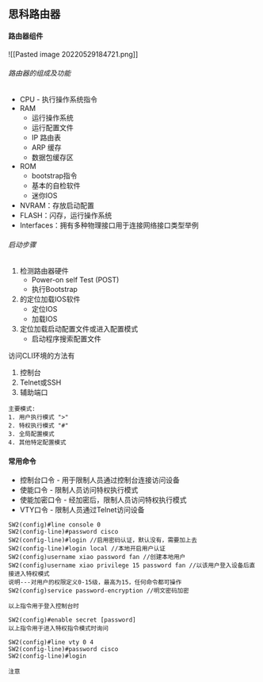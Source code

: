 ## 思科路由器

#### 路由器组件
![[Pasted image 20220529184721.png]]

###### 路由器的组成及功能
- CPU - 执行操作系统指令
- RAM
	- 运行操作系统
	- 运行配置文件
	- IP 路由表
	- ARP 缓存
	- 数据包缓存区
- ROM
	- bootstrap指令
	- 基本的自检软件
	- 迷你IOS
- NVRAM：存放启动配置
- FLASH：闪存，运行操作系统
- Interfaces：拥有多种物理接口用于连接网络接口类型举例

###### 启动步骤
1. 检测路由器硬件
	- Power-on self Test (POST)
	- 执行Bootstrap
2. 的定位加载IOS软件
	- 定位IOS
	- 加载IOS
3. 定位加载启动配置文件或进入配置模式
	- 启动程序搜索配置文件

访问CLI环境的方法有
1. 控制台
2. Telnet或SSH
3. 辅助端口

```
主要模式:
1. 用户执行模式 ">"
2. 特权执行模式 "#"
3. 全局配置模式
4. 其他特定配置模式
```

#### 常用命令
- 控制台口令 - 用于限制人员通过控制台连接访问设备
- 使能口令 - 限制人员访问特权执行模式
- 使能加密口令 - 经加密后，限制人员访问特权执行模式
- VTY口令 - 限制人员通过Telnet访问设备

```cisco
SW2(config)#line console 0  
SW2(config-line)#password cisco  
SW2(config-line)#login //启用密码认证，默认没有，需要加上去  
SW2(config-line)#login local //本地开启用户认证  
SW2(config)username xiao password fan //创建本地用户  
SW2(config)username xiao privilege 15 password fan //以该用户登入设备后直接进入特权模式  
说明---对用户的权限定义0-15级，最高为15，任何命令都可操作  
SW2(config)service password-encryption //明文密码加密

以上指令用于登入控制台时

SW2(config)#enable secret [password]
以上指令用于进入特权指令模式时询问
```

```cisco
SW2(config)#line vty 0 4 
SW2(config-line)#password cisco  
SW2(config-line)#login

注意
```